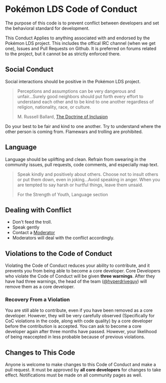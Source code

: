 # Pokémon LDS Code of Conduct

The purpose of this code is to prevent conflict between developers and set
the behavioral standard for development.

This Conduct Applies to anything associated with and endorsed by the Pokémon
LDS project. This includes the offical IRC channel (when we get one), Issues
and Pull Requests on Github. It is preferred on forums related to the project,
but it cannot be as strictly enforced there.

## Social Conduct

Social interactions should be positive in the Pokémon LDS project.

> Perceptions and assumptions can be very dangerous and unfair...Surely
> good neighbors should put forth every effort to understand each other and to
> be kind to one another regardless of religion, nationality, race, or culture.
>
> M. Russell Ballard, [The Doctrine of Inclusion](https://www.lds.org/general-conference/2001/10/doctrine-of-inclusion?lang=eng)

Do your best to be fair and kind to one another. Try to understand where the
other person is coming from. Flamewars and trolling are prohibited.

## Language

Language should be uplifting and clean. Refrain from swearing in the community
issues, pull requests, code comments, and especially map text.

> Speak kindly and positively about others. Choose not to insult others or put
> them down, even in joking...Avoid speaking in anger. When you are tempted to
> say harsh or hurtful things, leave them unsaid.
>
> For the Strength of Youth, Language section

## Dealing with Conflict

* Don't feed the troll.
* Speak gently
* Contact a [Moderator](#moderators)
* Moderators will deal with the conflict accordingly.

## Violations to the Code of Conduct

Violating the Code of Conduct reduces your ability to contribute, and it prevents
you from being able to become a core developer. Core Developers who violate the
Code of Conduct will be given **three warnings**. After they have had three
warnings, the head of the team ([@hyperdriveguy](https://github.com/hyperdriveguy))
will remove them as a core developer.

### Recovery From a Violation

You are still able to contribute, even if you have been removed as a core developer.
However, they will be very carefully observed (Specifically for CoC violations in
the code, along with code quality) by a core developer before the contribution is
accepted. You can ask to become a core developer again after three months have passed.
However, your likelihood of being reaccepted in less probable because of previous
violations.

## Changes to This Code

Anyone is welcome to make changes to this Code of Conduct and make a pull request.
It must be approved by **all core developers** for changes to take effect.
Notifications must be made on all community pages as well.
